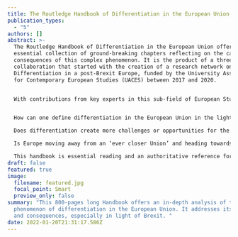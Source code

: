```yaml
---
title: The Routledge Handbook of Differentiation in the European Union
publication_types:
  - "5"
authors: []
abstract: >-
  The Routledge Handbook of Differentiation in the European Union offers an
  essential collection of ground-breaking chapters reflecting on the causes and
  consequences of this complex phenomenon. It is the product of a three-year
  collaboration that started with the creation of a research network on
  Differentiation in a post-Brexit Europe, funded by the University Association
  for Contemporary European Studies (UACES) between 2017 and 2020.


  With contributions from key experts in this sub-field of European Studies, it will become a key volume used for those interested in learning the nuts and bolts of differentiation as a mechanism of (dis)integration in the European Union, especially in the light of Brexit. Organised around five key themes, it offers an authoritative ‘encyclopaedia’ of differentiation and addresses questions such as:


  How can one define differentiation in the European Union in the light of the most recent events?

  Does differentiation create more challenges or opportunities for the European Union?

  Is Europe moving away from an ‘ever closer Union’ and heading towards an ‘ever more differentiated Union’, especially as leading political figures across Europe favour the use of differentiation to reconcile divergences between member states?

  This handbook is essential reading and an authoritative reference for scholars, students, researchers and practitioners involved in, and actively concerned about, research in the study of European integration. As European differentiation is multi-faceted and involves a wide range of actors and policies, it will be of further interest to those working on countries and/or in policy areas where differentiation is an increasingly relevant feature.
draft: false
featured: true
image:
  filename: featured.jpg
  focal_point: Smart
  preview_only: false
summary: "This 800-pages long Handbook offers an in-depth analysis of the
  phenomenon of differentiation in the European Union. It addresses its roots
  and consequences, especially in light of Brexit. "
date: 2022-01-20T21:31:17.586Z
---
```

